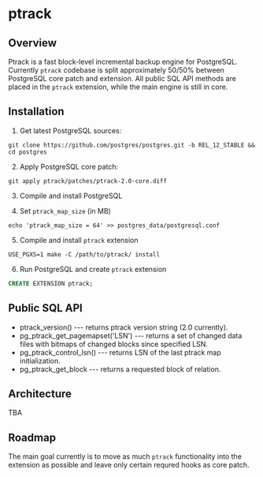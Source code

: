 # ptrack

## Overview

Ptrack is a fast block-level incremental backup engine for PostgreSQL. Currently `ptrack` codebase is split approximately 50/50% between PostgreSQL core patch and extension. All public SQL API methods are placed in the `ptrack` extension, while the main engine is still in core.

## Installation

1) Get latest PostgreSQL sources:

```shell
git clone https://github.com/postgres/postgres.git -b REL_12_STABLE && cd postgres
```

2) Apply PostgreSQL core patch:

```shell
git apply ptrack/patches/ptrack-2.0-core.diff
```

3) Compile and install PostgreSQL

4) Set `ptrack_map_size` (in MB)

```shell
echo 'ptrack_map_size = 64' >> postgres_data/postgresql.conf
```

5) Compile and install `ptrack` extension

```shell
USE_PGXS=1 make -C /path/to/ptrack/ install
```

6) Run PostgreSQL and create `ptrack` extension

```sql
CREATE EXTENSION ptrack;
```

## Public SQL API

 * ptrack_version() --- returns ptrack version string (2.0 currently).
 * pg_ptrack_get_pagemapset('LSN') --- returns a set of changed data files with bitmaps of changed blocks since specified LSN.
 * pg_ptrack_control_lsn() --- returns LSN of the last ptrack map initialization.
 * pg_ptrack_get_block --- returns a requested block of relation.

## Architecture

TBA

## Roadmap

The main goal currently is to move as much `ptrack` functionality into the extension as possible and leave only certain requred hooks as core patch.
